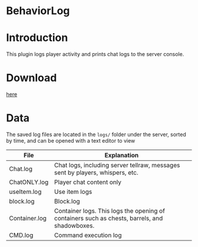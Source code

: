 # BehaviorLog

# Introduction

This plugin logs player activity and prints chat logs to the server console.

# Download

[here](https://extcanary.github.io/PYRW-Docs/plugins/BehaviorLog.py "click me to download")

# Data

The saved log files are located in the `logs/` folder under the server, sorted by time, and can be opened with a text editor to view

| File | Explanation |
| ------------- | ------------------------------------------------------- |
| Chat.log | Chat logs, including server tellraw, messages sent by players, whispers, etc. |
| ChatONLY.log | Player chat content only |
| useItem.log | Use item logs |
| block.log | Block.log | Block placement or destruction log
| Container.log | Container logs. This logs the opening of containers such as chests, barrels, and shadowboxes.
| CMD.log | Command execution log |
